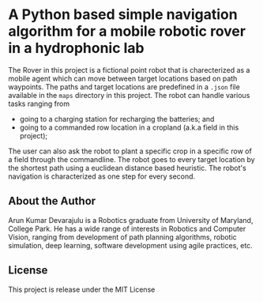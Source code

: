 # A Python based simple navigation algorithm for a mobile robotic rover in a hydrophonic lab

The Rover  in this project is a fictional point robot that is charecterized as a mobile agent which can move between target locations based on path
waypoints. The paths and target locations are predefined in a `.json` file available in the `maps` directory in this project. The robot can handle
various tasks ranging from
- going to a charging station for recharging the batteries; and
- going to a commanded row location in a cropland (a.k.a field in this project);

The user can also ask the robot to plant a specific crop in a specific row of a field through the commandline. The robot goes to every target
location by the shortest path using a euclidean distance based heuristic. The robot's navigation is characterized as one step for every second.

## About the Author

Arun Kumar Devarajulu is a Robotics graduate from University of Maryland, College Park. He has a wide range of interests in Robotics and Computer Vision,
ranging from development of path planning algorithms, robotic simulation, deep learning, software development using agile practices, etc.

## License

This project is release under the MIT License
                                                   
